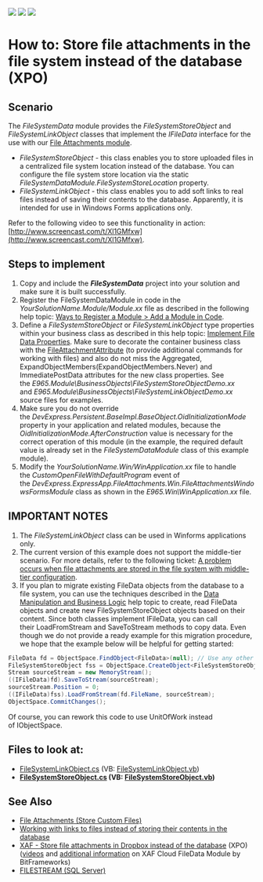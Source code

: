 <!-- default badges list -->
![](https://img.shields.io/endpoint?url=https://codecentral.devexpress.com/api/v1/VersionRange/128593930/21.2.4%2B)
[![](https://img.shields.io/badge/Open_in_DevExpress_Support_Center-FF7200?style=flat-square&logo=DevExpress&logoColor=white)](https://supportcenter.devexpress.com/ticket/details/E965)
[![](https://img.shields.io/badge/📖_How_to_use_DevExpress_Examples-e9f6fc?style=flat-square)](https://docs.devexpress.com/GeneralInformation/403183)
<!-- default badges end -->

# How to: Store file attachments in the file system instead of the database (XPO)  

## Scenario  

The *FileSystemData* module provides the *FileSystemStoreObject* and *FileSystemLinkObject* classes that implement the *IFileData* interface for the use with our [File Attachments module](https://docs.devexpress.com/eXpressAppFramework/112781/document-management/file-attachments-module).  
* *FileSystemStoreObject* - this class enables you to store uploaded files in a centralized file system location instead of the database. You can configure the file system store location via the static *FileSystemDataModule.FileSystemStoreLocation* property.  
* *FileSystemLinkObject* - this class enables you to add soft links to real files instead of saving their contents to the database. Apparently, it is intended for use in Windows Forms applications only.  

Refer to the following video to see this functionality in action: [http://www.screencast.com/t/Xl1GMfxw](http://www.screencast.com/t/Xl1GMfxw).

## Steps to implement  

1. Copy and include the ***FileSystemData*** project into your solution and make sure it is built successfully.  
2. Register the FileSystemDataModule in code in the *YourSolutionName.Module/Module.xx* file as described in the following help topic: [Ways to Register a Module > Add a Module in Code](https://docs.devexpress.com/eXpressAppFramework/118047/application-shell-and-base-infrasctructure/application-solution-components/ways-to-register-a-module#code).  
3. Define a *FileSystemStoreObject* or *FileSystemLinkObject* type properties within your business class as described in this help topic: [Implement File Data Properties](https://docs.devexpress.com/eXpressAppFramework/112658/business-model-design-orm/business-model-design-with-xpo/implement-file-data-properties). Make sure to decorate the container business class with the [FileAttachmentAttribute](https://docs.devexpress.com/eXpressAppFramework/DevExpress.Persistent.Base.FileAttachmentAttribute) (to provide additional commands for working with files) and also do not miss the Aggregated, ExpandObjectMembers(ExpandObjectMembers.Never) and ImmediatePostData attributes for the new class properties. See the *E965.Module\BusinessObjects\FileSystemStoreObjectDemo.xx* and *E965.Module\BusinessObjects\FileSystemLinkObjectDemo.xx*  source files for examples.  
4. Make sure you do not override the *DevExpress.Persistent.BaseImpl.BaseObject.OidInitializationMode* property in your application and related modules, because the *OidInitializationMode.AfterConstruction* value is necessary for the correct operation of this module (in the example, the required default value is already set in the *FileSystemDataModule* class of this example module).  
5. Modify the *YourSolutionName.Win/WinApplication.xx* file to handle the *CustomOpenFileWithDefaultProgram* event of the *DevExpress.ExpressApp.FileAttachments.Win.FileAttachmentsWindowsFormsModule* class as shown in the *E965.Win\WinApplication.xx* file.  

## IMPORTANT NOTES 

1. The *FileSystemLinkObject* class can be used in Winforms applications only.  
2. The current version of this example does not support the middle-tier scenario. For more details, refer to the following ticket: [A problem occurs when file attachments are stored in the file system with middle-tier configuration](https://supportcenter.devexpress.com/ticket/details/q476039).  
3. If you plan to migrate existing FileData objects from the database to a file system, you can use the techniques described in the [Data Manipulation and Business Logic](https://docs.devexpress.com/eXpressAppFramework/113708/data-manipulation-and-business-logic) help topic to create, read FileData objects and create new FileSystemStoreObject objects based on their content. Since both classes implement IFileData, you can call their LoadFromStream and SaveToStream methods to copy data. Even though we do not provide a ready example for this migration procedure, we hope that the example below will be helpful for getting started:  

```cs
FileData fd = ObjectSpace.FindObject<FileData>(null); // Use any other IObjectSpace APIs to query required data.
FileSystemStoreObject fss = ObjectSpace.CreateObject<FileSystemStoreObject>();
Stream sourceStream = new MemoryStream();
((IFileData)fd).SaveToStream(sourceStream);
sourceStream.Position = 0;
((IFileData)fss).LoadFromStream(fd.FileName, sourceStream);
ObjectSpace.CommitChanges();
```

Of course, you can rework this code to use UnitOfWork instead of IObjectSpace.  

<!-- default file list -->
## Files to look at:  

* [FileSystemLinkObject.cs](./CS/FileSystemData/BusinessObjects/FileSystemLinkObject.cs) (VB: [FileSystemLinkObject.vb](./VB/FileSystemData/BusinessObjects/FileSystemLinkObject.vb))
* **[FileSystemStoreObject.cs](./CS/FileSystemData/BusinessObjects/FileSystemStoreObject.cs) (VB: [FileSystemStoreObject.vb](./VB/FileSystemData/BusinessObjects/FileSystemStoreObject.vb))**
<!-- default file list end -->

## See Also  
- [File Attachments (Store Custom Files)](https://docs.devexpress.com/eXpressAppFramework/112781/document-management/file-attachments-module)  
- [Working with links to files instead of storing their contents in the database](https://dennisgaravsky.blogspot.com/2012/10/working-with-links-to-files-instead-of.html)  
- [XAF - Store file attachments in Dropbox instead of the database](https://github.com/egarim/FileDataDropBox) (XPO) ([videos](https://www.youtube.com/watch?v=lVfUeDj9T7U) and [additional information](https://www.bitframeworks.com/devexpress-xaf-cloud-filedata-module/) on XAF Cloud FileData Module by BitFrameworks)  
- [FILESTREAM (SQL Server)](https://docs.microsoft.com/en-us/sql/relational-databases/blob/filestream-sql-server?view=sql-server-ver15)  

